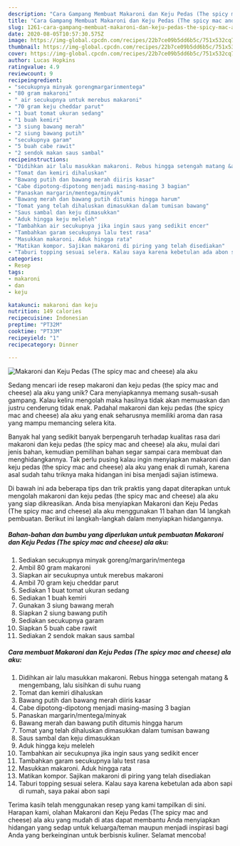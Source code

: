 ```yaml
---
description: "Cara Gampang Membuat Makaroni dan Keju Pedas (The spicy mac and cheese) ala aku, Lezat Sekali"
title: "Cara Gampang Membuat Makaroni dan Keju Pedas (The spicy mac and cheese) ala aku, Lezat Sekali"
slug: 1261-cara-gampang-membuat-makaroni-dan-keju-pedas-the-spicy-mac-and-cheese-ala-aku-lezat-sekali
date: 2020-08-05T10:57:30.575Z
image: https://img-global.cpcdn.com/recipes/22b7ce09b5dd6b5c/751x532cq70/makaroni-dan-keju-pedas-the-spicy-mac-and-cheese-ala-aku-foto-resep-utama.jpg
thumbnail: https://img-global.cpcdn.com/recipes/22b7ce09b5dd6b5c/751x532cq70/makaroni-dan-keju-pedas-the-spicy-mac-and-cheese-ala-aku-foto-resep-utama.jpg
cover: https://img-global.cpcdn.com/recipes/22b7ce09b5dd6b5c/751x532cq70/makaroni-dan-keju-pedas-the-spicy-mac-and-cheese-ala-aku-foto-resep-utama.jpg
author: Lucas Hopkins
ratingvalue: 4.9
reviewcount: 9
recipeingredient:
- "secukupnya minyak gorengmargarinmentega"
- "80 gram makaroni"
- " air secukupnya untuk merebus makaroni"
- "70 gram keju cheddar parut"
- "1 buat tomat ukuran sedang"
- "1 buah kemiri"
- "3 siung bawang merah"
- "2 siung bawang putih"
- "secukupnya garam"
- "5 buah cabe rawit"
- "2 sendok makan saus sambal"
recipeinstructions:
- "Didihkan air lalu masukkan makaroni. Rebus hingga setengah matang &amp; mengembang, lalu sisihkan di suhu ruang"
- "Tomat dan kemiri dihaluskan"
- "Bawang putih dan bawang merah diiris kasar"
- "Cabe dipotong-dipotong menjadi masing-masing 3 bagian"
- "Panaskan margarin/mentega/minyak"
- "Bawang merah dan bawang putih ditumis hingga harum"
- "Tomat yang telah dihaluskan dimasukkan dalam tumisan bawang"
- "Saus sambal dan keju dimasukkan"
- "Aduk hingga keju meleleh"
- "Tambahkan air secukupnya jika ingin saus yang sedikit encer"
- "Tambahkan garam secukupnya lalu test rasa"
- "Masukkan makaroni. Aduk hingga rata"
- "Matikan kompor. Sajikan makaroni di piring yang telah disediakan"
- "Taburi topping sesuai selera. Kalau saya karena kebetulan ada abon sapi di rumah, saya pakai abon sapi"
categories:
- Resep
tags:
- makaroni
- dan
- keju

katakunci: makaroni dan keju 
nutrition: 149 calories
recipecuisine: Indonesian
preptime: "PT32M"
cooktime: "PT33M"
recipeyield: "1"
recipecategory: Dinner

---
```



![Makaroni dan Keju Pedas (The spicy mac and cheese) ala aku](https://img-global.cpcdn.com/recipes/22b7ce09b5dd6b5c/751x532cq70/makaroni-dan-keju-pedas-the-spicy-mac-and-cheese-ala-aku-foto-resep-utama.jpg)

Sedang mencari ide resep makaroni dan keju pedas (the spicy mac and cheese) ala aku yang unik? Cara menyiapkannya memang susah-susah gampang. Kalau keliru mengolah maka hasilnya tidak akan memuaskan dan justru cenderung tidak enak. Padahal makaroni dan keju pedas (the spicy mac and cheese) ala aku yang enak seharusnya memiliki aroma dan rasa yang mampu memancing selera kita.



Banyak hal yang sedikit banyak berpengaruh terhadap kualitas rasa dari makaroni dan keju pedas (the spicy mac and cheese) ala aku, mulai dari jenis bahan, kemudian pemilihan bahan segar sampai cara membuat dan menghidangkannya. Tak perlu pusing kalau ingin menyiapkan makaroni dan keju pedas (the spicy mac and cheese) ala aku yang enak di rumah, karena asal sudah tahu triknya maka hidangan ini bisa menjadi sajian istimewa.


Di bawah ini ada beberapa tips dan trik praktis yang dapat diterapkan untuk mengolah makaroni dan keju pedas (the spicy mac and cheese) ala aku yang siap dikreasikan. Anda bisa menyiapkan Makaroni dan Keju Pedas (The spicy mac and cheese) ala aku menggunakan 11 bahan dan 14 langkah pembuatan. Berikut ini langkah-langkah dalam menyiapkan hidangannya.

<!--inarticleads1-->

##### Bahan-bahan dan bumbu yang diperlukan untuk pembuatan Makaroni dan Keju Pedas (The spicy mac and cheese) ala aku:

1. Sediakan secukupnya minyak goreng/margarin/mentega
1. Ambil 80 gram makaroni
1. Siapkan  air secukupnya untuk merebus makaroni
1. Ambil 70 gram keju cheddar parut
1. Sediakan 1 buat tomat ukuran sedang
1. Sediakan 1 buah kemiri
1. Gunakan 3 siung bawang merah
1. Siapkan 2 siung bawang putih
1. Sediakan secukupnya garam
1. Siapkan 5 buah cabe rawit
1. Sediakan 2 sendok makan saus sambal




<!--inarticleads2-->

##### Cara membuat Makaroni dan Keju Pedas (The spicy mac and cheese) ala aku:

1. Didihkan air lalu masukkan makaroni. Rebus hingga setengah matang &amp; mengembang, lalu sisihkan di suhu ruang
1. Tomat dan kemiri dihaluskan
1. Bawang putih dan bawang merah diiris kasar
1. Cabe dipotong-dipotong menjadi masing-masing 3 bagian
1. Panaskan margarin/mentega/minyak
1. Bawang merah dan bawang putih ditumis hingga harum
1. Tomat yang telah dihaluskan dimasukkan dalam tumisan bawang
1. Saus sambal dan keju dimasukkan
1. Aduk hingga keju meleleh
1. Tambahkan air secukupnya jika ingin saus yang sedikit encer
1. Tambahkan garam secukupnya lalu test rasa
1. Masukkan makaroni. Aduk hingga rata
1. Matikan kompor. Sajikan makaroni di piring yang telah disediakan
1. Taburi topping sesuai selera. Kalau saya karena kebetulan ada abon sapi di rumah, saya pakai abon sapi




Terima kasih telah menggunakan resep yang kami tampilkan di sini. Harapan kami, olahan Makaroni dan Keju Pedas (The spicy mac and cheese) ala aku yang mudah di atas dapat membantu Anda menyiapkan hidangan yang sedap untuk keluarga/teman maupun menjadi inspirasi bagi Anda yang berkeinginan untuk berbisnis kuliner. Selamat mencoba!
